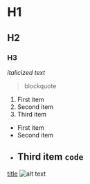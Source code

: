 # H1
## H2
### H3
*italicized text*
> blockquote
1. First item
2. Second item
3. Third item
- First item
- Second item
- Third item
`code`
	---
[title](https://www.example.com)
![alt text](image.jpg)
